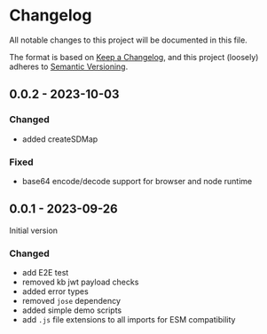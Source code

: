 # Changelog

All notable changes to this project will be documented in this file.

The format is based on [Keep a Changelog](https://keepachangelog.com/en/1.0.0/),
and this project (loosely) adheres to [Semantic Versioning](https://semver.org/spec/v2.0.0.html).

## 0.0.2 - 2023-10-03

### Changed
- added createSDMap

### Fixed
- base64 encode/decode support for browser and node runtime

## 0.0.1 - 2023-09-26

Initial version

### Changed
- add E2E test
- removed kb jwt payload checks
- added error types
- removed `jose` dependency
- added simple demo scripts
- add `.js` file extensions to all imports for ESM compatibility